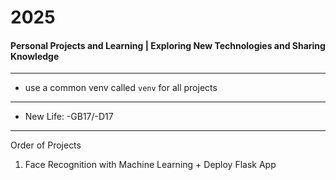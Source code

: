 # 2025
#### Personal Projects and Learning | Exploring New Technologies and Sharing Knowledge

---

- use a common venv called `venv` for all projects

--- 

- New Life: -GB17/-D17

---
Order of Projects

1. Face Recognition with Machine Learning + Deploy Flask App